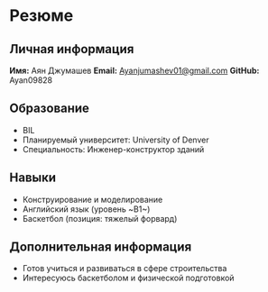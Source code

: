 # Резюме

## Личная информация
**Имя:** Аян Джумашев 
**Email:** Ayanjumashev01@gmail.com
**GitHub:** Ayan09828

## Образование
- BIL 
- Планируемый университет: University of Denver
- Специальность: Инженер-конструктор зданий  

## Навыки
- Конструирование и моделирование    
- Английский язык (уровень ~B1~)  
- Баскетбол (позиция: тяжелый форвард)    

## Дополнительная информация
- Готов учиться и развиваться в сфере строительства  
- Интересуюсь баскетболом и физической подготовкой  
